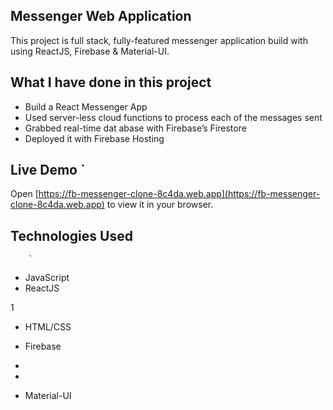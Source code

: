 ## Messenger Web Application 

This project is full stack, fully-featured messenger application build with using ReactJS, Firebase & Material-UI.

            
## What I have done in this project

- Build a React Messenger App 
- Used server-less cloud functions to process each of the messages sent 
- Grabbed real-time dat abase        with Firebase’s Firestore 
- Deployed it with Firebase Hosting                     

## Live Demo   `                                                                                                                                                       
Open [https://fb-messenger-clone-8c4da.web.app](https://fb-messenger-clone-8c4da.web.app) to view it in your
browser.    

    
## Technologies Used                
                                                
        `                           
                                                                                                                                             
- JavaScript                        
- ReactJS               

1                       

                        


- HTML/CSS
- Firebase
- 
- 



- Material-UI


